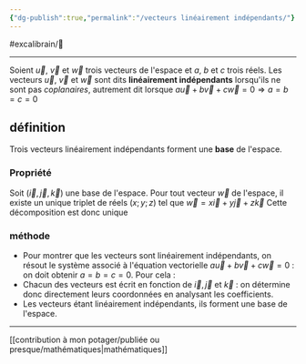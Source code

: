 ```yaml
---
{"dg-publish":true,"permalink":"/vecteurs linéairement indépendants/"}
---
```


#excalibrain/🚧 

---
Soient $\vec{u}$, $\vec{v}$ et $\vec{w}$ trois vecteurs de l'espace et $a$, $b$ et $c$ trois réels. Les vecteurs $\vec{u}$, $\vec{v}$ et $\vec{w}$ sont dits **linéairement indépendants** lorsqu'ils ne sont pas *coplanaires*, autrement dit lorsque $a\vec{u}+b\vec{v}+c\vec{w}=0 \Rightarrow a=b=c=0$
## définition
Trois vecteurs linéairement indépendants forment une **base** de l'espace.
### Propriété
Soit $(\vec{i},\vec{j},\vec{k})$ une base de l'espace. Pour tout vecteur $\vec{w}$ de l'espace, il existe un unique triplet de réels $(x;y;z)$ tel que $\vec{w}=x\vec{i}+y\vec{j}+z\vec{k}$ Cette décomposition est donc unique
### méthode
- Pour montrer que les vecteurs sont linéairement indépendants, on résout le système associé à l'équation vectorielle $a\vec{u}+b\vec{v}+c\vec{w}=0$ : on doit obtenir $a=b=c=0$.
Pour cela :
- Chacun des vecteurs est écrit en fonction de $\vec{i},\vec{j}\text{ et }\vec{k}$ : on détermine donc directement leurs coordonnées en analysant les coefficients.
- Les vecteurs étant linéairement indépendants, ils forment une base de l'espace.

---
[[contribution à mon potager/publiée ou presque/mathématiques\|mathématiques]]